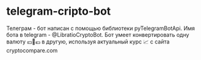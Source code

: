 # telegram-cripto-bot
Телеграм - бот написан с помощью библиотеки pyTelegramBotApi. 
Имя бота в telegram - @LibratioCryptoBot.
Бот умеет конвертировать одну валюту 💴💱💶 в другую, используя актуальный курс 📈 с сайта cryptocompare.com
